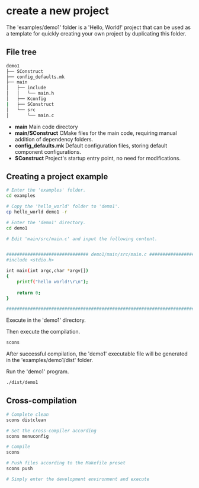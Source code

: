 # create a new project

The 'examples/demo1' folder is a 'Hello, World!' project that can be used as a template for quickly creating your own project by duplicating this folder.

## File tree
``` bash
demo1
├── SConstruct
├── config_defaults.mk
├── main
│   ├── include
│   │   └── main.h
│   ├── Kconfig
|   ├── SConstruct
│   └── src
│       └── main.c
```


- **main** Main code directory
- **main/SConstruct** CMake files for the main code, requiring manual addition of dependency folders.
- **config_defaults.mk** Default configuration files, storing default component configurations.
- **SConstruct** Project's startup entry point, no need for modifications.


## Creating a project example

```bash
# Enter the 'examples' folder.
cd examples

# Copy the 'hello_world' folder to 'demo1'.
cp hello_world demo1 -r

# Enter the 'demo1' directory.
cd demo1

# Edit 'main/src/main.c' and input the following content.


############################### demo1/main/src/main.c ###############################
#include <stdio.h>

int main(int argc,char *argv[])
{
    printf("hello world!\r\n");
    
    return 0;
} 

#################################################################################################

```

Execute in the 'demo1' directory.


Then execute the compilation.
``` bash
scons
```

After successful compilation, the 'demo1' executable file will be generated in the 'examples/demo1/dist' folder.

Run the 'demo1' program.
```bash
./dist/demo1
```

## Cross-compilation
``` bash
# Complete clean
scons distclean

# Set the cross-compiler according
scons menuconfig

# Compile
scons

# Push files according to the Makefile preset
scons push

# Simply enter the development environment and execute

```



